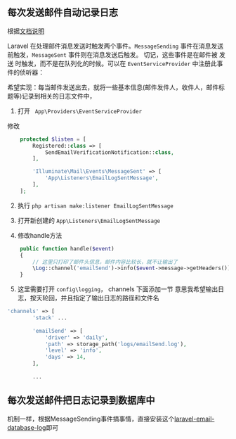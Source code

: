 ## 每次发送邮件自动记录日志

根据[文档说明](https://learnku.com/docs/laravel/6.x/mail/5165#events)

Laravel 在处理邮件消息发送时触发两个事件。`MessageSending` 事件在消息发送前触发，`MessageSent` 事件则在消息发送后触发。
切记，这些事件是在邮件被 发送 时触发，而不是在队列化的时候。可以在 `EventServiceProvider` 中注册此事件的侦听器：


希望实现：每当邮件发送出去，就将一些基本信息(邮件发件人，收件人，邮件标题等)记录到相关的日志文件中，

1. 打开 ` App\Providers\EventServiceProvider`

修改
```php
    protected $listen = [
        Registered::class => [
            SendEmailVerificationNotification::class,
        ],

        'Illuminate\Mail\Events\MessageSent' => [
            'App\Listeners\EmailLogSentMessage',
        ],
    ];
```

2. 执行 `php artisan make:listener EmailLogSentMessage`

3. 打开新创建的 `App\Listeners\EmailLogSentMessage`

4. 修改handle方法

```php
    public function handle($event)
    {
        // 这里只打印了邮件头信息，邮件内容比较长，就不让输出了
        \Log::channel('emailSend')->info($event->message->getHeaders());
    }
```

5. 这里需要打开 `config\logging`， channels 下面添加一节
意思我希望输出日志，按天轮回，并且指定了输出日志的路径和文件名

```php
'channels' => [
        'stack' ...
        
        'emailSend' => [
            'driver' => 'daily',
            'path' => storage_path('logs/emailSend.log'),
            'level' => 'info',
            'days' => 14,
        ],
        
        ...
```

## 每次发送邮件把日志记录到数据库中

机制一样，根据MessageSending事件搞事情，直接安装这个[laravel-email-database-log](https://github.com/shvetsgroup/laravel-email-database-log)即可
